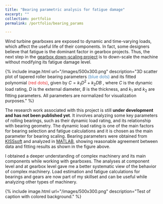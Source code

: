 ```yaml
---
title: "Bearing parametric analysis for fatigue damage"
excerpt: ""
collection: portfolio
permalink: /portfolio/bearing_params

---
```


Wind turbine gearboxes are exposed to dynamic and time-varying loads, which affect the useful life of their components. In fact, some designers believe that fatigue is the dominant factor in gearbox projects. Thus, the next step in the [gearbox down-scaling project](/portfolio/down_scaling) is to down-scale the machine without modifying its fatigue damage level.

{% include image.html url="/images/500x300.png" description="3D scatter plot of tapered roller bearing parameters <span style="color:rgb(075, 139, 191)">(blue dots)</span> and its fitted polynomial <span style="color:rgb(230, 049, 051)">(red dots)</span>, given by $C =k_1 D^2 + k_2 D B$ , where $C$ is the dynamic load rating, $D$ is the external diameter, $B$ is the thickness, and $k_1$ and $k_2$ are fitting parameters. All parameters are normalized for visualization purposes." %}

The research work associated with this project is still __under development and has not been published yet__. It involves analyzing some key parameters of rolling bearings, such as their dynamic load rating, and its relationship with bearing geometry. The dynamic load rating is one of the main factors for bearing selection and fatigue calculations and it is chosen as the main parameter for bearing scaling. Bearing parameters were obtained from [KISSsoft](https://www.kisssoft.com/en) and analyzed in [MATLAB](https://mathworks.com/products/matlab.html), showing reasonable agreement between data and fitting results as shown in the figure above.

I obtained a deeper understanding of complex machinery and its main components while working with gearboxes. The analyses at component level and at gearbox level gave me a better systematic view of the behavior of complex machinery. Load estimation and fatigue calculations for bearings and gears are now part of my skillset and can be useful while analyzing other types of machinery.

{% include image.html url="/images/500x300.png" description="Test of caption with colored background." %}
